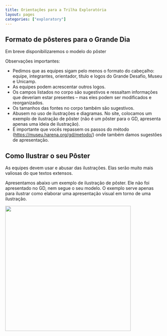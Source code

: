 ```yaml
---
title: Orientações para a Trilha Exploratória
layout: pages
categories: ["exploratory"]
---
```


## Formato de pôsteres para o Grande Dia

Em breve disponibilizaremos o modelo do pôster


Observações importantes:

* Pedimos que as equipes sigam pelo menos o formato do cabeçalho: equipe, integrantes, orientador, título e logos do Grande Desafio, Museu e Unicamp.
* As equipes podem acrescentar outros logos.
* Os campos listados no corpo são sugestivos e ressaltam informações que deveriam estar presentes – mas eles podem ser modificados e reorganizados.
* Os tamanhos das fontes no corpo também são sugestivos.
* Abusem no uso de ilustrações e diagramas. No site, colocamos um exemplo de ilustração de pôster (não é um pôster para o GD, apresenta apenas uma ideia de ilustração).
* É importante que vocês repassem os passos do método (https://museu.harena.org/gd/metodo/) onde também damos sugestões de apresentação.

## Como Ilustrar o seu Pôster

As equipes devem usar e abusar das ilustrações. Elas serão muito mais valiosas do que textos extensos.

Apresentamos abaixo um exemplo de ilustração de pôster. Ele não foi apresentado no GD, nem segue o seu modelo. O exemplo serve apenas para ilustrar como elaborar uma apresentação visual em torno de uma ilustração.

<img src="/gd/docs/exemplo-poster-gd-2023.png" width="400px">

